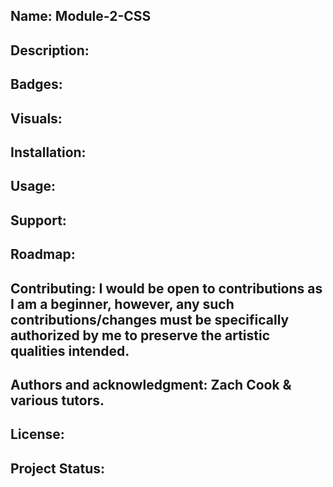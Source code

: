 ## Name: Module-2-CSS

## Description:  

## Badges:  

## Visuals:  

## Installation:

## Usage:

## Support:  

## Roadmap:  

## Contributing:  I would be open to contributions as I am a beginner, however, any such contributions/changes must be specifically authorized by me to preserve the artistic qualities intended.

## Authors and acknowledgment:  Zach Cook & various tutors.

## License:  

## Project Status:  
